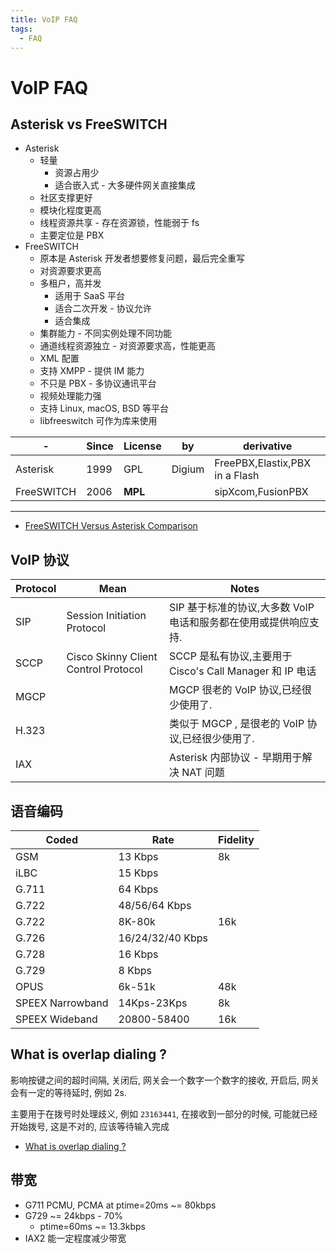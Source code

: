 ```yaml
---
title: VoIP FAQ
tags:
  - FAQ
---
```


# VoIP FAQ

## Asterisk vs FreeSWITCH

- Asterisk
  - 轻量
    - 资源占用少
    - 适合嵌入式 - 大多硬件网关直接集成
  - 社区支撑更好
  - 模块化程度更高
  - 线程资源共享 - 存在资源锁，性能弱于 fs
  - 主要定位是 PBX
- FreeSWITCH
  - 原本是 Asterisk 开发者想要修复问题，最后完全重写
  - 对资源要求更高
  - 多租户，高并发
    - 适用于 SaaS 平台
    - 适合二次开发 - 协议允许
    - 适合集成
  - 集群能力 - 不同实例处理不同功能
  - 通道线程资源独立 - 对资源要求高，性能更高
  - XML 配置
  - 支持 XMPP - 提供 IM 能力
  - 不只是 PBX - 多协议通讯平台
  - 视频处理能力强
  - 支持 Linux, macOS, BSD 等平台
  - libfreeswitch 可作为库来使用

| -          | Since | License | by     | derivative                     |
| ---------- | ----- | ------- | ------ | ------------------------------ |
| Asterisk   | 1999  | GPL     | Digium | FreePBX,Elastix,PBX in a Flash |
| FreeSWITCH | 2006  | **MPL** |        | sipXcom,FusionPBX              |

---

- [FreeSWITCH Versus Asterisk Comparison](https://www.whichvoip.com/articles/freeswitch-vs-asterisk.htm)

## VoIP 协议

| Protocol | Mean                                 | Notes                                                            |
| -------- | ------------------------------------ | ---------------------------------------------------------------- |
| SIP      | Session Initiation Protocol          | SIP 基于标准的协议,大多数 VoIP 电话和服务都在使用或提供响应支持. |
| SCCP     | Cisco Skinny Client Control Protocol | SCCP 是私有协议,主要用于 Cisco's Call Manager 和 IP 电话         |
| MGCP     |                                      | MGCP 很老的 VoIP 协议,已经很少使用了.                            |
| H.323    |                                      | 类似于 MGCP , 是很老的 VoIP 协议,已经很少使用了.                 |
| IAX      |                                      | Asterisk 内部协议 - 早期用于解决 NAT 问题                        |

## 语音编码

| Coded            | Rate             | Fidelity |
| ---------------- | ---------------- | -------- |
| GSM              | 13 Kbps          | 8k       |
| iLBC             | 15 Kbps          |
| G.711            | 64 Kbps          |
| G.722            | 48/56/64 Kbps    |
| G.722            | 8K-80k           | 16k      |
| G.726            | 16/24/32/40 Kbps |
| G.728            | 16 Kbps          |
| G.729            | 8 Kbps           |
| OPUS             | 6k-51k           | 48k      |
| SPEEX Narrowband | 14Kps-23Kps      | 8k       |
| SPEEX Wideband   | 20800-58400      | 16k      |

## What is overlap dialing ?

影响按键之间的超时间隔, 关闭后, 网关会一个数字一个数字的接收, 开启后, 网关会有一定的等待延时, 例如 2s.

主要用于在拨号时处理歧义, 例如 `23163441`, 在接收到一部分的时候, 可能就已经开始拨号, 这是不对的, 应该等待输入完成

- [What is overlap dialing ?](https://www.3cx.com/blog/voip-howto/overlap-dialing/)

## 带宽

- G711 PCMU, PCMA at ptime=20ms ~= 80kbps
- G729 ~= 24kbps - 70%
  - ptime=60ms ~= 13.3kbps
- IAX2 能一定程度减少带宽

